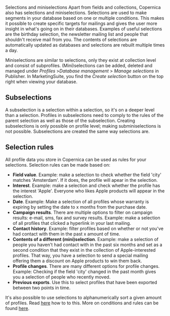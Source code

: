 Selections and miniselections
Apart from fields and collections, Copernica also has selections and miniselections. Selections are used to make segments in your database based on one or multiple conditions. This makes it possible to create specific targets for mailings and gives the user more insight in what's going on in their databases. Examples of useful selections are the birthday selection, the newsletter mailing list and people that shouldn't receive mail from you. The contents of selections are automatically updated as databases and selections are rebuilt multiple times a day.

Miniselections are similar to selections, only they exist at collection level and consist of subprofiles. (Mini)selections can be added, deleted and managed under *Profiles* >*Database management* > *Manage selections* in Publisher. In MarketingSuite, you find the *Create selection* button on the top right when viewing your database.

## Subselections
A subselection is a selection within a selection, so it's on a deeper level than a selection. Profiles in subselections need to comply to the rules of the parent selection as well as those of the subselection. Creating subselections is only possible on profile level; making subminiselections is not possible. Subselections are created the same way selections are.

## Selection rules
All profile data you store in Copernica can be used as rules for your selections. Selection rules can be made based on:

* **Field value**. Example: make a selection to check whether the field 'city' matches 'Amsterdam'. If it does, the profile will apear in the selection.
* **Interest**. Example: make a selection and check whether the profile has the interest 'Apple'. Everyone who likes Apple products will appear in the selection.
* **Date**. Example: Make a selection of all profiles whose warranty is expiring by setting the date to x months from the purchase date.
* **Campaign results**. There are multiple options to filter on campaign results: e-mail, sms, fax and survey results. Example: make a selection of all profiles that clicked a hyperlink in your last mailing.
* **Contact history**. Example: filter profiles based on whether or not you've had contact with them in the past x amount of time. 
* **Contents of a different (mini)selection**. Example: make a selection of people you haven't had contact with in the past six months and set as a second condition that they exist in the collection of Apple-interested profiles. That way, you have a selection to send a special mailing offering them a discount on Apple products to win them back.
* **Profile changes**. There are many different options for profile changes. Example: Checking if the field 'city' changed in the past month gives you a selection of people who recently moved.
* **Previous exports**. Use this to select profiles that have been exported between two points in time.

It's also possible to use selections to alphanumerically sort a given amount of profiles. Read [here]() how to to this.
More on conditions and rules can be found [here]().